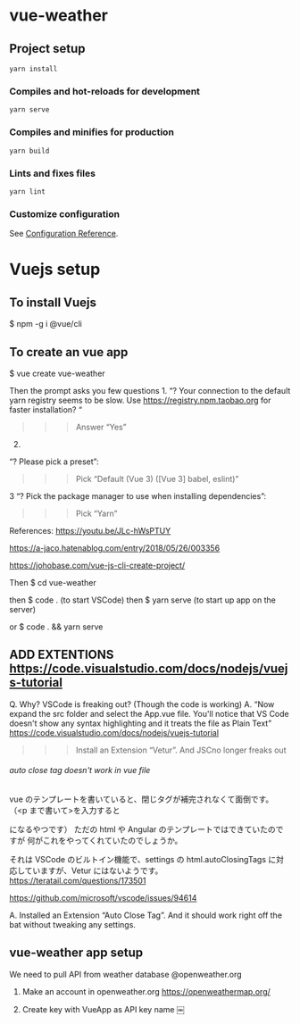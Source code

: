# vue-weather

## Project setup

```
yarn install
```

### Compiles and hot-reloads for development

```
yarn serve
```

### Compiles and minifies for production

```
yarn build
```

### Lints and fixes files

```
yarn lint
```

### Customize configuration

See [Configuration Reference](https://cli.vuejs.org/config/).

# Vuejs setup

## To install Vuejs

\$ npm -g i @vue/cli

## To create an vue app

\$ vue create vue-weather

Then the prompt asks you few questions 1.
“? Your connection to the default yarn registry seems to be slow.
Use https://registry.npm.taobao.org for faster installation? “

> > > Answer “Yes”

2.
“? Please pick a preset”:

> > > Pick “Default (Vue 3) ([Vue 3] babel, eslint)”

3
“? Pick the package manager to use when installing dependencies”:

> > > Pick “Yarn”

References:
https://youtu.be/JLc-hWsPTUY

https://a-jaco.hatenablog.com/entry/2018/05/26/003356

https://johobase.com/vue-js-cli-create-project/

Then
\$ cd vue-weather

then
$ code . (to start VSCode)
then 
$ yarn serve (to start up app on the server)

or
\$ code . && yarn serve

## ADD EXTENTIONS https://code.visualstudio.com/docs/nodejs/vuejs-tutorial

Q. Why? VSCode is freaking out? (Though the code is working)
A. “Now expand the src folder and select the App.vue file. You'll notice that VS Code doesn't show any syntax highlighting and it treats the file as Plain Text”
https://code.visualstudio.com/docs/nodejs/vuejs-tutorial

> > > Install an Extension “Vetur”. And JSCno longer freaks out

###### auto close tag doesn't work in vue file

vue のテンプレートを書いていると、閉じタグが補完されなくて面倒です。
（<p まで書いて>を入力すると<p></P>になるやつです）
ただの html や Angular のテンプレートではできていたのですが
何がこれをやってくれていたのでしょうか。

それは VSCode のビルトイン機能で、settings の html.autoClosingTags に対応していますが、Vetur にはないようです。
https://teratail.com/questions/173501

https://github.com/microsoft/vscode/issues/94614

A. Installed an Extension “Auto Close Tag”. And it should work right off the bat without tweaking any settings.

## vue-weather app setup

We need to pull API from weather database @openweather.org

1. Make an account in openweather.org
   https://openweathermap.org/

2. Create key with VueApp as API key name
   ￼
